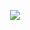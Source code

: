 <p align="center">
  <img src="https://github-readme-stats.vercel.app/api?username=FlimixST&show_icons=true&theme=onedark">
</p>
